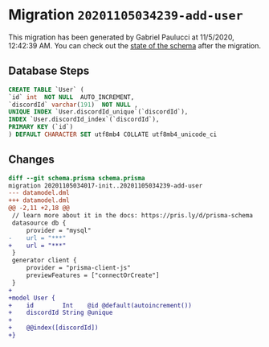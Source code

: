 # Migration `20201105034239-add-user`

This migration has been generated by Gabriel Paulucci at 11/5/2020, 12:42:39 AM.
You can check out the [state of the schema](./schema.prisma) after the migration.

## Database Steps

```sql
CREATE TABLE `User` (
`id` int  NOT NULL  AUTO_INCREMENT,
`discordId` varchar(191)  NOT NULL ,
UNIQUE INDEX `User.discordId_unique`(`discordId`),
INDEX `User.discordId_index`(`discordId`),
PRIMARY KEY (`id`)
) DEFAULT CHARACTER SET utf8mb4 COLLATE utf8mb4_unicode_ci
```

## Changes

```diff
diff --git schema.prisma schema.prisma
migration 20201105034017-init..20201105034239-add-user
--- datamodel.dml
+++ datamodel.dml
@@ -2,11 +2,18 @@
 // learn more about it in the docs: https://pris.ly/d/prisma-schema
 datasource db {
     provider = "mysql"
-    url = "***"
+    url = "***"
 }
 generator client {
     provider = "prisma-client-js"
     previewFeatures = ["connectOrCreate"]
 }
+
+model User {
+    id        Int    @id @default(autoincrement())
+    discordId String @unique
+
+    @@index([discordId])
+}
```


